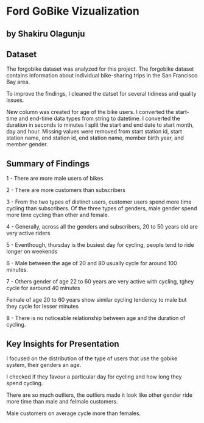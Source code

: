 # Ford GoBike Vizualization
## by Shakiru Olagunju


## Dataset
The forgobike dataset was analyzed for this project. The forgobike dataset contains information about individual bike-sharing trips in the San Francisco Bay area.

To improve the findings, I cleaned the datset for several tidiness and quality issues.

New column was created for age of the bike users.
I converted the start-time and end-time data types from string to datetime.
I converted the duration in seconds to minutes
I split the start and end date to start month, day and hour.
Missing values were removed from start station id, start station name, end station id, end station name, member birth year, and member gender.


## Summary of Findings

1 - There are more male users of bikes

2 - There are more customers than subscribers

3 - From the two types of distinct users, customer users spend more time cycling than subscribers. Of the three types of genders, male gender spend more time cycling than other and female.

4 - Generally, across all the genders and subscribers, 20 to 50 years old are very active riders <br>

5 - Eventhough, thursday is the busiest day for cycling, people tend to ride longer on weekends <br>

6 - Male between the age of 20 and 80 usually cycle for around 100 minutes. <br>

7 - Others gender of age 22 to 60 years are very active with cycling, tghey cycle for aaround 40 minutes <br>

Female of age 20 to 60 years show similar cycling tendency to male but they cycle for lesser minutes <br>

8 - There is no noticeable relationship between age and the duration of cycling.

## Key Insights for Presentation

I focused on the distribution of the type of users that use the gobike system, their genders an age. 

I checked if they favour a particular day for cycling and how long they spend cycling.

There are so much outliers, the outliers made it look like other gender ride more time than male and felmale customers.

Male customers on average cycle more than females.
